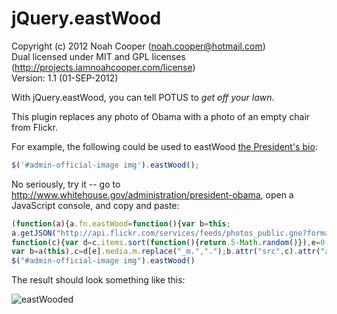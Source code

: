 jQuery.eastWood
===============================

Copyright (c) 2012 Noah Cooper (<noah.cooper@hotmail.com>)  
Dual licensed under MIT and GPL licenses (<http://projects.iamnoahcooper.com/license>)  
Version: 1.1 (01-SEP-2012)

With jQuery.eastWood, you can tell POTUS to *get off your lawn*.

This plugin replaces any photo of Obama with a photo of an empty chair from Flickr.

For example, the following could be used to eastWood [the President's bio](http://www.whitehouse.gov/administration/president-obama):

```  js
$('#admin-official-image img').eastWood();
```

No seriously, try it -- go to http://www.whitehouse.gov/administration/president-obama, open a JavaScript console, and copy and paste:

```  js
(function(a){a.fn.eastWood=function(){var b=this;
a.getJSON("http://api.flickr.com/services/feeds/photos_public.gne?format=json&tags=empty%20chair&jsoncallback=?",
function(c){var d=c.items.sort(function(){return.5-Math.random()}),e=0;b.each(function(){if(!d[e]){e=0}
var b=a(this),c=d[e].media.m.replace("_m.",".");b.attr("src",c).attr("alt","GET OFF MY LAWN");e++})})}})(jQuery);
$("#admin-official-image img").eastWood()
```

The result should look something like this:

![eastWooded](https://raw.github.com/noahcooper/jQuery.eastWood/master/whitehousedotgov.png "lol")